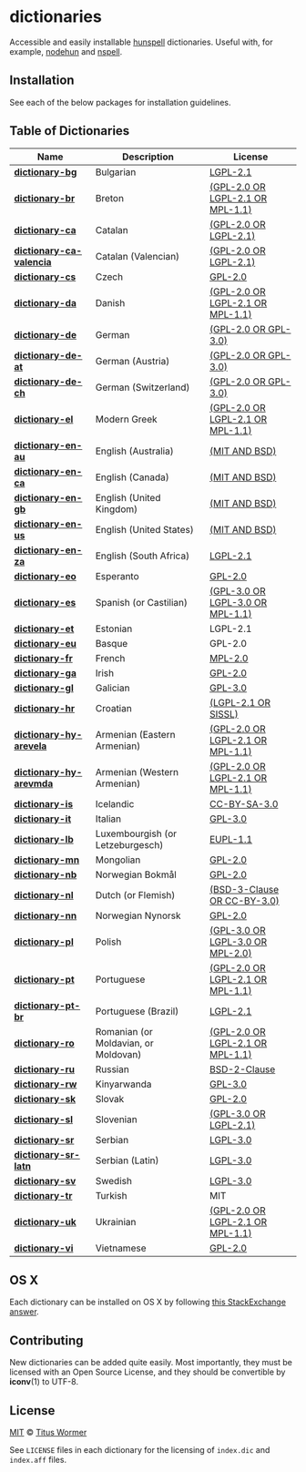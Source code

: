 # dictionaries

Accessible and easily installable [hunspell](http://hunspell.sourceforge.net)
dictionaries.  Useful with, for example,
[nodehun](https://github.com/nathanjsweet/nodehun) and
[nspell](https://github.com/wooorm/nspell).

## Installation

See each of the below packages for installation guidelines.

## Table of Dictionaries

| Name | Description | License |
| ---- | ----------- | ------- |
| **[dictionary-bg](dictionaries/bg)** | Bulgarian | [LGPL-2.1](dictionaries/bg/LICENSE) |
| **[dictionary-br](dictionaries/br)** | Breton | [(GPL-2.0 OR LGPL-2.1 OR MPL-1.1)](dictionaries/br/LICENSE) |
| **[dictionary-ca](dictionaries/ca)** | Catalan | [(GPL-2.0 OR LGPL-2.1)](dictionaries/ca/LICENSE) |
| **[dictionary-ca-valencia](dictionaries/ca-valencia)** | Catalan (Valencian) | [(GPL-2.0 OR LGPL-2.1)](dictionaries/ca-valencia/LICENSE) |
| **[dictionary-cs](dictionaries/cs)** | Czech | [GPL-2.0](dictionaries/cs/LICENSE) |
| **[dictionary-da](dictionaries/da)** | Danish | [(GPL-2.0 OR LGPL-2.1 OR MPL-1.1)](dictionaries/da/LICENSE) |
| **[dictionary-de](dictionaries/de)** | German | [(GPL-2.0 OR GPL-3.0)](dictionaries/de/LICENSE) |
| **[dictionary-de-at](dictionaries/de-AT)** | German (Austria) | [(GPL-2.0 OR GPL-3.0)](dictionaries/de-AT/LICENSE) |
| **[dictionary-de-ch](dictionaries/de-CH)** | German (Switzerland) | [(GPL-2.0 OR GPL-3.0)](dictionaries/de-CH/LICENSE) |
| **[dictionary-el](dictionaries/el)** | Modern Greek | [(GPL-2.0 OR LGPL-2.1 OR MPL-1.1)](dictionaries/el/LICENSE) |
| **[dictionary-en-au](dictionaries/en-AU)** | English (Australia) | [(MIT AND BSD)](dictionaries/en-AU/LICENSE) |
| **[dictionary-en-ca](dictionaries/en-CA)** | English (Canada) | [(MIT AND BSD)](dictionaries/en-CA/LICENSE) |
| **[dictionary-en-gb](dictionaries/en-GB)** | English (United Kingdom) | [(MIT AND BSD)](dictionaries/en-GB/LICENSE) |
| **[dictionary-en-us](dictionaries/en-US)** | English (United States) | [(MIT AND BSD)](dictionaries/en-US/LICENSE) |
| **[dictionary-en-za](dictionaries/en-ZA)** | English (South Africa) | [LGPL-2.1](dictionaries/en-ZA/LICENSE) |
| **[dictionary-eo](dictionaries/eo)** | Esperanto | [GPL-2.0](dictionaries/eo/LICENSE) |
| **[dictionary-es](dictionaries/es)** | Spanish (or Castilian) | [(GPL-3.0 OR LGPL-3.0 OR MPL-1.1)](dictionaries/es/LICENSE) |
| **[dictionary-et](dictionaries/et)** | Estonian | LGPL-2.1 |
| **[dictionary-eu](dictionaries/eu)** | Basque | GPL-2.0 |
| **[dictionary-fr](dictionaries/fr)** | French | [MPL-2.0](dictionaries/fr/LICENSE) |
| **[dictionary-ga](dictionaries/ga)** | Irish | [GPL-2.0](dictionaries/ga/LICENSE) |
| **[dictionary-gl](dictionaries/gl)** | Galician | [GPL-3.0](dictionaries/gl/LICENSE) |
| **[dictionary-hr](dictionaries/hr)** | Croatian | [(LGPL-2.1 OR SISSL)](dictionaries/hr/LICENSE) |
| **[dictionary-hy-arevela](dictionaries/hy-arevela)** | Armenian (Eastern Armenian) | [(GPL-2.0 OR LGPL-2.1 OR MPL-1.1)](dictionaries/hy-arevela/LICENSE) |
| **[dictionary-hy-arevmda](dictionaries/hy-arevmda)** | Armenian (Western Armenian) | [(GPL-2.0 OR LGPL-2.1 OR MPL-1.1)](dictionaries/hy-arevmda/LICENSE) |
| **[dictionary-is](dictionaries/is)** | Icelandic | [CC-BY-SA-3.0](dictionaries/is/LICENSE) |
| **[dictionary-it](dictionaries/it)** | Italian | [GPL-3.0](dictionaries/it/LICENSE) |
| **[dictionary-lb](dictionaries/lb)** | Luxembourgish (or Letzeburgesch) | [EUPL-1.1](dictionaries/lb/LICENSE) |
| **[dictionary-mn](dictionaries/mn)** | Mongolian | [GPL-2.0](dictionaries/mn/LICENSE) |
| **[dictionary-nb](dictionaries/nb)** | Norwegian Bokmål | [GPL-2.0](dictionaries/nb/LICENSE) |
| **[dictionary-nl](dictionaries/nl)** | Dutch (or Flemish) | [(BSD-3-Clause OR CC-BY-3.0)](dictionaries/nl/LICENSE) |
| **[dictionary-nn](dictionaries/nn)** | Norwegian Nynorsk | [GPL-2.0](dictionaries/nn/LICENSE) |
| **[dictionary-pl](dictionaries/pl)** | Polish | [(GPL-3.0 OR LGPL-3.0 OR MPL-2.0)](dictionaries/pl/LICENSE) |
| **[dictionary-pt](dictionaries/pt)** | Portuguese | [(GPL-2.0 OR LGPL-2.1 OR MPL-1.1)](dictionaries/pt/LICENSE) |
| **[dictionary-pt-br](dictionaries/pt-BR)** | Portuguese (Brazil) | [LGPL-2.1](dictionaries/pt-BR/LICENSE) |
| **[dictionary-ro](dictionaries/ro)** | Romanian (or Moldavian, or Moldovan) | [(GPL-2.0 OR LGPL-2.1 OR MPL-1.1)](dictionaries/ro/LICENSE) |
| **[dictionary-ru](dictionaries/ru)** | Russian | [BSD-2-Clause](dictionaries/ru/LICENSE) |
| **[dictionary-rw](dictionaries/rw)** | Kinyarwanda | [GPL-3.0](dictionaries/rw/LICENSE) |
| **[dictionary-sk](dictionaries/sk)** | Slovak | [GPL-2.0](dictionaries/sk/LICENSE) |
| **[dictionary-sl](dictionaries/sl)** | Slovenian | [(GPL-3.0 OR LGPL-2.1)](dictionaries/sl/LICENSE) |
| **[dictionary-sr](dictionaries/sr)** | Serbian | [LGPL-3.0](dictionaries/sr/LICENSE) |
| **[dictionary-sr-latn](dictionaries/sr-Latn)** | Serbian (Latin) | [LGPL-3.0](dictionaries/sr-Latn/LICENSE) |
| **[dictionary-sv](dictionaries/sv)** | Swedish | [LGPL-3.0](dictionaries/sv/LICENSE) |
| **[dictionary-tr](dictionaries/tr)** | Turkish | MIT |
| **[dictionary-uk](dictionaries/uk)** | Ukrainian | [(GPL-2.0 OR LGPL-2.1 OR MPL-1.1)](dictionaries/uk/LICENSE) |
| **[dictionary-vi](dictionaries/vi)** | Vietnamese | [GPL-2.0](dictionaries/vi/LICENSE) |

## OS X

Each dictionary can be installed on OS X by following
[this StackExchange answer](http://apple.stackexchange.com/a/11842).

## Contributing

New dictionaries can be added quite easily.  Most importantly, they must be
licensed with an Open Source License, and they should be convertible by
**iconv**(1) to UTF-8.

## License

[MIT](LICENSE) © [Titus Wormer](https://wooorm.com)

See `LICENSE` files in each dictionary for the licensing of `index.dic` and
`index.aff` files.
